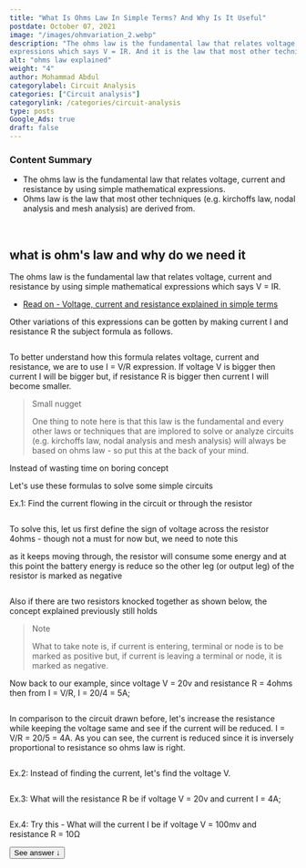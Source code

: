 ```yaml
---
title: "What Is Ohms Law In Simple Terms? And Why Is It Useful"
postdate: October 07, 2021
image: "/images/ohmvariation_2.webp"
description: "The ohms law is the fundamental law that relates voltage, current and resistance by using simple mathematical
expressions which says V = IR. And it is the law that most other techniques like kirchoff's law is based on"
alt: "ohms law explained"
weight: "4"
author: Mohammad Abdul
categorylabel: Circuit Analysis
categories: ["Circuit analysis"]
categorylink: /categories/circuit-analysis
type: posts 
Google_Ads: true
draft: false
---
```




<div class="content-summary">
<h3>Content Summary</h3>
<ul>
<li>
The <span class="text-emphasis">ohms law</span> is the fundamental law that relates voltage, current and resistance by using simple mathematical
expressions.  </li>
<li>
Ohms law is the law that most other techniques (e.g. kirchoffs law, nodal analysis and mesh analysis) are derived from.
</li>

</ul>
</div>
<br>
<div class="content">
<h2>what is ohm's law and why do we need it</h2>
<p>
The ohms law is the fundamental law that relates voltage, current and resistance by using simple mathematical
expressions which says V = IR.
</p>

<ul class="ul-in-post">
<li><a class="links-to-article" href="/learnca/what-is-voltage-current-and-resistance/">Read on -
Voltage, current and resistance explained in simple terms</a></li>
</ul>

<p>
Other variations of this expressions can be gotten by making current I and resistance R the subject formula as
follows.
</p>
<img loading="lazy" src="/images/ohmvariation_2.webp" alt="">
<p>
To better understand how this formula relates voltage, current and resistance, we are to use I = V/R
expression.
If voltage V is
bigger then current I will be bigger but, if resistance R is bigger then current I will become smaller. </p>

<blockquote class="blockquote">
<p class="little-nugget">Small nugget</p>
<p class="quote-text">
One thing to note here is that this law is the fundamental and every other laws
or techniques
that are implored to solve or analyze circuits (e.g. kirchoffs law, nodal analysis and mesh analysis) will
always be based on ohms law - so put this at the back of your mind.

</p>

</blockquote>
<p>Instead of wasting time on boring concept</p>
<p>Let's use these formulas to solve some simple circuits</p>
<p>
<span class="text-emphasis">Ex.1:</span> Find the current flowing in the circuit or through the resistor
</p>
<img loading="lazy" src="/images/ex1ohmslaw_2.webp" alt="">
<p>To solve this, let us first define the sign of voltage across the resistor 4ohms - though not a must for now
but, we need to note this</p>
<p>
as it keeps moving through, the resistor will consume some energy and at this point the battery energy is reduce
so the other leg (or output leg) of the resistor
is marked as negative</p>
<img loading="lazy" src="/images/knockrnew_2.webp" alt="">
<p>Also if there are two resistors knocked together as shown below, the concept explained previously still holds
</p>
<blockquote class="blockquote">
<p class="little-nugget">Note</p>
<p class="quote-text">
What to take note is, if current is entering, terminal or node is to be marked as positive but, if current
is leaving a terminal or node, it is marked as negative.
</p>

</blockquote>
<p>Now back to our example, since voltage V = 20v and resistance R = 4ohms then from I = V/R, I = 20/4 = 5A;</p>
<img loading="lazy" src="/images/fiveampans_2 (1).webp" alt="">

<p>In comparison to the circuit drawn before, let's increase the resistance while keeping the voltage same and
see if the current will be reduced. I = V/R = 20/5 = 4A. As you can see, the current is reduced since it is
inversely proportional to resistance so ohms law is right. </p>
<img loading="lazy" src="/images/ex2ohms_2.webp" alt="">

<p>
<span class="text-emphasis">Ex.2:</span> Instead of finding the current, let's find the voltage V.
</p>
<img loading="lazy" src="/images/whatisv_2.webp" alt="">
<p>
<span class="text-emphasis">Ex.3:</span> What will the resistance R be if voltage V = 20v and current I = 4A;
</p>
<img loading="lazy" src="/images/whatwillrbe_2.webp" alt="">
<p>
<span class="text-emphasis">Ex.4: Try this -</span> What will the current I
be if voltage V = 100mv and resistance R = 10&#8486
</p>
<button class="see-answer">See answer &darr;</button>

<img loading="lazy" class="hide-show-image"  src="/images/ohmstrythis_2.webp" alt="">

</div>
<br>

